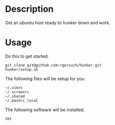 # Description
Get an ubuntu host ready to hunker down and work.

# Usage
Do this to get started.

    git clone git@github.com:rgorsuch/hunker.git
    hunker/setup.sh

The following files will be setup for you.

    ~/.vimrc
    ~/.screenrc
    ~/.shared
    ~/.bashrc_local

The following software will be installed.

    sbt

